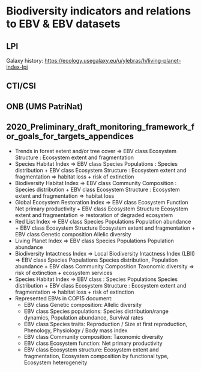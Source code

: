 # Biodiversity indicators and relations to EBV & EBV datasets
## LPI
Galaxy history: https://ecology.usegalaxy.eu/u/ylebras/h/living-planet-index-lpi
## CTI/CSI
## ONB (UMS PatriNat)
## 2020_Preliminary_draft_monitoring_framework_for_goals_for_targets_appendices
- Trends in forest extent and/or tree cover => EBV class Ecosystem Structure : Ecosystem extent and fragmentation
- Species Habitat Index => EBV class Species Populations : Species distribution + EBV class Ecosystem Structure : Ecosystem extent and fragmentation => habitat loss + risk of extinction
- Biodiversity Habitat Index => EBV class Community Composition : Species distribution + EBV class Ecosystem Structure : Ecosystem extent and fragmentation => habitat loss
- Global Ecosystem Restoration Index => EBV class Ecosystem Function Net primary productivity + EBV class Ecosystem Structure Ecosystem extent and fragmentation => restoration of degraded ecosystem
- Red List Index => EBV class Species Populations Population abundance + EBV class Ecosystem Structure Ecosystem extent and fragmentation + EBV class Genetic composition Allelic diversity
- Living Planet Index => EBV class Species Populations Population abundance
- Biodiversity Intactness Index => Local Biodiversity Intactness Index (LBII) => EBV class Species Populations Species distribution, Population abundance + EBV class Community Composition Taxonomic diversity => risk of extinction + ecosystem services
- Species Habitat Index => EBV class : Species Populations Species distribution + EBV class Ecosystem Structure : Ecosystem extent and fragmentation => habitat loss + risk of extinction
- Represented EBVs in COP15 document:
  - EBV class Genetic composition: Allelic diversity
  - EBV class Species populations: Species distribution/range dynamics, Population abundance, Survival rates
  - EBV class Species traits: Reproduction / Size at first reproduction, Phenology, Physiology / Body mass index
  - EBV class Community composition: Taxonomic diversity
  - EBV class Ecosystem function: Net primary productivity
  - EBV class Ecosystem structure: Ecosystem extent and fragmentation, Ecosystem composition by functional type, Ecosystem heterogeneity 
